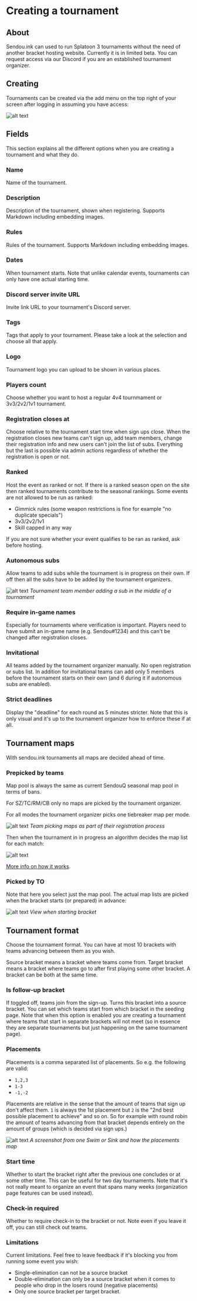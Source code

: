 # Creating a tournament

## About

Sendou.ink can used to run Splatoon 3 tournaments without the need of another bracket hosting website. Currently it is in limited beta. You can request access via our Discord if you are an established tournament organizer.

## Creating

Tournaments can be created via the add menu on the top right of your screen after logging in assuming you have access:

![alt text](./img/tournament-creation-add.png)

## Fields

This section explains all the different options when you are creating a tournament and what they do.

### Name

Name of the tournament.

### Description

Description of the tournament, shown when registering. Supports Markdown including embedding images.

### Rules

Rules of the tournament. Supports Markdown including embedding images.

### Dates

When tournament starts. Note that unlike calendar events, tournaments can only have one actual starting time.

### Discord server invite URL

Invite link URL to your tournament's Discord server.

### Tags

Tags that apply to your tournament. Please take a look at the selection and choose all that apply.

### Logo

Tournament logo you can upload to be shown in various places.

### Players count

Choose whether you want to host a regular 4v4 tournmament or 3v3/2v2/1v1 tournament.

### Registration closes at

Choose relative to the tournament start time when sign ups close. When the registration closes new teams can't sign up, add team members, change their registration info and new users can't join the list of subs. Everything but the last is possible via admin actions regardless of whether the registration is open or not.

### Ranked

Host the event as ranked or not. If there is a ranked season open on the site then ranked tournaments contribute to the seasonal rankings. Some events are not allowed to be run as ranked:

- Gimmick rules (some weapon restrictions is fine for example "no duplicate specials")
- 3v3/2v2/1v1
- Skill capped in any way

If you are not sure whether your event qualifies to be ran as ranked, ask before hosting.

### Autonomous subs

Allow teams to add subs while the tournament is in progress on their own. If off then all the subs have to be added by the tournament organizers.

![alt text](./img/tournament-auto-subs.png)
_Tournament team member adding a sub in the middle of a tournament_

### Require in-game names

Especially for tournaments where verification is important. Players need to have submit an in-game name (e.g. Sendou#1234) and this can't be changed after registration closes.

### Invitational

All teams added by the tournament organizer manually. No open registration or subs list. In addition for invitational teams can add only 5 members before the tournament starts on their own (and 6 during it if autonomous subs are enabled).

### Strict deadlines

Display the "deadline" for each round as 5 minutes stricter. Note that this is only visual and it's up to the tournament organizer how to enforce these if at all.

## Tournament maps

With sendou.ink tournaments all maps are decided ahead of time.

### Prepicked by teams

Map pool is always the same as current SendouQ seasonal map pool in terms of bans.

For SZ/TC/RM/CB only no maps are picked by the tournament organizer.

For all modes the tournament organizer picks one tiebreaker map per mode.

![alt text](./img/tournament-team-map-pick.png)
_Team picking maps as part of their registration process_

Then when the tournament in in progress an algorithm decides the map list for each match:

![alt text](./img/tournament-map-list-algo.png)

[More info on how it works](https://gist.github.com/Sendouc/285c697ad98171243bf5c08a4c7e1f30).

### Picked by TO

Note that here you select just the map pool. The actual map lists are picked when the bracket starts (or prepared) in advance:

![alt text](./img/tournament-bracket-start.png)
_View when starting bracket_

## Tournament format

Choose the tournament format. You can have at most 10 brackets with teams advancing between them as you wish.

Source bracket means a bracket where teams come from. Target bracket means a bracket where teams go to after first playing some other bracket. A bracket can be both at the same time.

### Is follow-up bracket

If toggled off, teams join from the sign-up. Turns this bracket into a source bracket. You can set which teams start from which bracket in the seeding page. Note that when this option is enabled you are creating a tournament where teams that start in separate brackets will not meet (so in essence they are separate tournaments but just happening on the same tournament page).

### Placements

Placements is a comma separated list of placements. So e.g. the following are valid:

- `1,2,3`
- `1-3`
- `-1,-2`

Placements are relative in the sense that the amount of teams that sign up don't affect them. `1` is always the 1st placement but `2` is the "2nd best possible placement to achieve" and so on. So for example with round robin the amount of teams advancing from that bracket depends entirely on the amount of groups (which is decided via sign ups.)

![alt text](./img/tournament-placement-mapping.png)
_A screenshot from one Swim or Sink and how the placements map_

### Start time

Whether to start the bracket right after the previous one concludes or at some other time. This can be useful for two day tournaments. Note that it's not really meant to organize an event that spans many weeks (organization page features can be used instead).

### Check-in required

Whether to require check-in to the bracket or not. Note even if you leave it off, you can still check out teams.

### Limitations

Current limitations. Feel free to leave feedback if it's blocking you from running some event you wish:

- Single-elimination can not be a source bracket
- Double-elimination can only be a source bracket when it comes to people who drop in the losers round (negative placements)
- Only one source bracket per target bracket.
